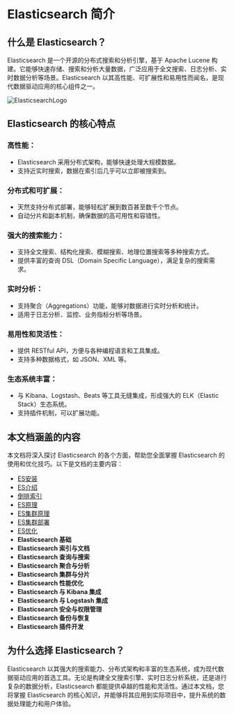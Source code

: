 # Elasticsearch 简介

## 什么是 Elasticsearch？
Elasticsearch 是一个开源的分布式搜索和分析引擎，基于 Apache Lucene 构建。它能够快速存储、搜索和分析大量数据，广泛应用于全文搜索、日志分析、实时数据分析等场景。Elasticsearch 以其高性能、可扩展性和易用性而闻名，是现代数据驱动应用的核心组件之一。

![ElasticsearchLogo](https://www.feiyiblog.com/uploads/Elasticsearch.png)

## Elasticsearch 的核心特点

### 高性能：
- Elasticsearch 采用分布式架构，能够快速处理大规模数据。
- 支持近实时搜索，数据在索引后几乎可以立即被搜索到。

### 分布式和可扩展：
- 天然支持分布式部署，能够轻松扩展到数百甚至数千个节点。
- 自动分片和副本机制，确保数据的高可用性和容错性。

### 强大的搜索能力：
- 支持全文搜索、结构化搜索、模糊搜索、地理位置搜索等多种搜索方式。
- 提供丰富的查询 DSL（Domain Specific Language），满足复杂的搜索需求。

### 实时分析：
- 支持聚合（Aggregations）功能，能够对数据进行实时分析和统计。
- 适用于日志分析、监控、业务指标分析等场景。

### 易用性和灵活性：
- 提供 RESTful API，方便与各种编程语言和工具集成。
- 支持多种数据格式，如 JSON、XML 等。

### 生态系统丰富：
- 与 Kibana、Logstash、Beats 等工具无缝集成，形成强大的 ELK（Elastic Stack）生态系统。
- 支持插件机制，可以扩展功能。

## 本文档涵盖的内容
本文档将深入探讨 Elasticsearch 的各个方面，帮助您全面掌握 Elasticsearch 的使用和优化技巧。以下是文档的主要内容：

-  [ES安装](/front/database/es/elasticsearch-install)
-  [ES介绍](/front/database/es/introduce)
-  [倒排索引](/front/database/es/Inverted-index)
-  [ES原理](/front/database/es/principle)
-  [ES集群原理](/front/database/es/Cluster-principle)
-  [ES集群部署](/front/database/es/Cluster-deployment)
-  [ES优化](/front/database/es/optimize)
- **Elasticsearch 基础**
- **Elasticsearch 索引与文档**
- **Elasticsearch 查询与搜索**
- **Elasticsearch 聚合与分析**
- **Elasticsearch 集群与分片**
- **Elasticsearch 性能优化**
- **Elasticsearch 与 Kibana 集成**
- **Elasticsearch 与 Logstash 集成**
- **Elasticsearch 安全与权限管理**
- **Elasticsearch 备份与恢复**
- **Elasticsearch 插件开发**

## 为什么选择 Elasticsearch？
Elasticsearch 以其强大的搜索能力、分布式架构和丰富的生态系统，成为现代数据驱动应用的首选工具。无论是构建全文搜索引擎、实时日志分析系统，还是进行复杂的数据分析，Elasticsearch 都能提供卓越的性能和灵活性。通过本文档，您将掌握 Elasticsearch 的核心知识，并能够将其应用到实际项目中，提升系统的数据处理能力和用户体验。
